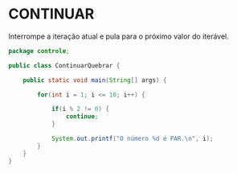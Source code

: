 # CONTINUAR

Interrompe a iteração atual e pula para o próximo valor do iterável.

```java
package controle;

public class ContinuarQuebrar {

    public static void main(String[] args) {

        for(int i = 1; i <= 10; i++) {

            if(i % 2 != 0) {
                continue;
            }

            System.out.printf("O número %d é PAR.\n", i);
        }
    }
}
```

